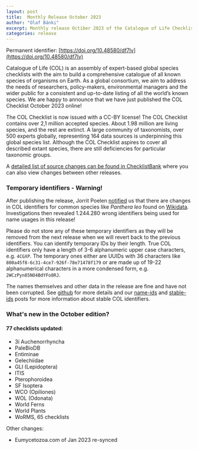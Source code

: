 ```yaml
---
layout: post
title:  Monthly Release October 2023
author: "Olaf Bánki"
excerpt: Monthly release Octiber 2023 of the Catalogue of Life Checklist
categories: release
---
```


Permanent identifier: [https://doi.org/10.48580/df7lv](https://doi.org/10.48580/df7lv)

Catalogue of Life (COL) is an assembly of expert-based global species checklists with the aim to build a comprehensive catalogue of all known species of organisms on Earth. 
As a global consortium, we aim to address the needs of researchers, policy-makers, environmental managers and the wider public for a consistent and up-to-date listing of all the world’s known species. 
We are happy to announce that we have just published the COL Checklist October 2023 online!

The COL Checklist is now issued with a CC-BY license! The COL Checklist contains over 2,1 million accepted species. About 1.98 million are living species, and the rest are extinct. A large community of taxonomists, over 500 experts globally, representing 164 data sources is underpinning this global species list.
Although the COL Checklist aspires to cover all described extant species, there are still deficiencies for particular taxonomic groups.

A [detailed list of source changes can be found in ChecklistBank](https://www.checklistbank.org/dataset/272972/sourcemetrics?hideUnchanged=true&releaseKey=267522) where you can also view changes between other releases.

### Temporary identifiers - Warning!

After publishing the release, Jorrit Poelen [notified](https://github.com/CatalogueOfLife/general/issues/100) us that there are changes in COL identifiers 
for common species like *Panthera leo* found on [Wikidata](https://www.wikidata.org/wiki/Q140).
Investigations then revealed 1.244.280 wrong identifiers being used for name usages in this release!

Please do not store any of these temporary identifiers as they will be removed from the next release
when we will revert back to the previous identifiers. You can identify temporary IDs by their length.
True COL identifiers only have a length of 3-6 alphanumeric upper case characters, e.g. `4CGXP`.
The temporary ones either are UUIDs with 36 characters like `800a45f8-6c31-4ce7-926f-78e71478f179` 
or are made up of 19-22 alphanumerical characters in a more condensed form, e.g. `2WCzPyn85NO4BdYFo8RJ`.

The names themselves and other data in the release are fine and have not been corrupted.
See [github](https://github.com/CatalogueOfLife/general/issues/100) for more details 
and our [name-ids](https://www.catalogueoflife.org/2022/03/23/name-ids) and [stable-ids](https://www.catalogueoflife.org/2021/04/14/stable-ids) 
posts for more information about stable COL identifiers.


### What's new in the October edition?


#### 77 checklists updated:

 * 3i Auchenorrhyncha
 * PaleBioDB
 * Entiminae
 * Gelechiidae
 * GLI (Lepidoptera)
 * ITIS
 * Pterophoroidea
 * SF Isoptera
 * WCO (Opiliones)
 * WOL (Odonata)
 * World Ferns
 * World Plants
 * WoRMS, 65 checklists

Other changes:
 * Eumycetozoa.com of Jan 2023 re-synced
